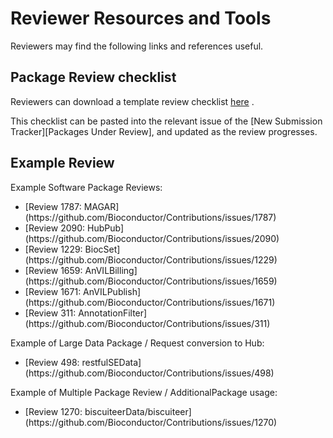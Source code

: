 # Reviewer Resources and Tools

Reviewers may find the following links and references useful.

## Package Review checklist

Reviewers can download a template review checklist
<a href="docs/package-review-checklist.md" target="_blank">here</a>
<i class="fas fa-external-link-alt"></i>.

This checklist can be pasted into the relevant issue of the \[New Submission Tracker\]\[Packages Under Review\], and updated as the review progresses.

## Example Review

Example Software Package Reviews:
<ul>
<li>
[Review 1787:
MAGAR](https://github.com/Bioconductor/Contributions/issues/1787)
</li>
<li>
[Review 2090:
HubPub](https://github.com/Bioconductor/Contributions/issues/2090)
</li>
<li>
[Review 1229:
BiocSet](https://github.com/Bioconductor/Contributions/issues/1229)
</li>
<li>
[Review 1659:
AnVILBilling](https://github.com/Bioconductor/Contributions/issues/1659)
</li>
<li>
[Review 1671:
AnVILPublish](https://github.com/Bioconductor/Contributions/issues/1671)
</li>
<li>
[Review 311:
AnnotationFilter](https://github.com/Bioconductor/Contributions/issues/311)
</li>
</ul>
Example of Large Data Package / Request conversion to Hub:
<ul>
<li>
[Review 498:
restfulSEData](https://github.com/Bioconductor/Contributions/issues/498)
</li>
</ul>
Example of Multiple Package Review / AdditionalPackage usage:
<ul>
<li>
[Review 1270:
biscuiteerData/biscuiteer](https://github.com/Bioconductor/Contributions/issues/1270)
</li>
</ul>
